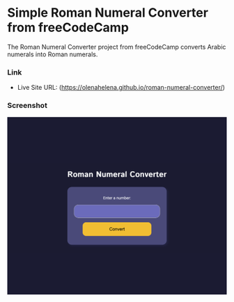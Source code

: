 # Simple Roman Numeral Converter from freeCodeCamp

The Roman Numeral Converter project from freeCodeCamp converts Arabic numerals into Roman numerals.

### Link

- Live Site URL: (https://olenahelena.github.io/roman-numeral-converter/)

### Screenshot

![](screenshot.png)